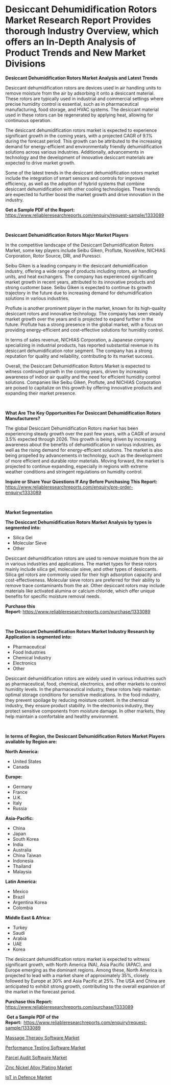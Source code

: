 <p><h1>Desiccant Dehumidification Rotors Market Research Report Provides thorough Industry Overview, which offers an In-Depth Analysis of Product Trends and New Market Divisions</h1></p><p><strong>Desiccant Dehumidification Rotors Market Analysis and Latest Trends</strong></p>
<p><p>Desiccant dehumidification rotors are devices used in air handling units to remove moisture from the air by adsorbing it onto a desiccant material. These rotors are typically used in industrial and commercial settings where precise humidity control is essential, such as in pharmaceutical manufacturing, food storage, and HVAC systems. The desiccant material used in these rotors can be regenerated by applying heat, allowing for continuous operation.</p><p>The desiccant dehumidification rotors market is expected to experience significant growth in the coming years, with a projected CAGR of 9.1% during the forecast period. This growth can be attributed to the increasing demand for energy-efficient and environmentally friendly dehumidification solutions across various industries. Additionally, advancements in technology and the development of innovative desiccant materials are expected to drive market growth.</p><p>Some of the latest trends in the desiccant dehumidification rotors market include the integration of smart sensors and controls for improved efficiency, as well as the adoption of hybrid systems that combine desiccant dehumidification with other cooling technologies. These trends are expected to further boost the market growth and drive innovation in the industry.</p></p>
<p><strong>Get a Sample PDF of the Report:&nbsp;</strong> <a href="https://www.reliableresearchreports.com/enquiry/request-sample/1333089">https://www.reliableresearchreports.com/enquiry/request-sample/1333089</a></p>
<p>&nbsp;</p>
<p><strong>Desiccant Dehumidification Rotors Major Market Players</strong></p>
<p><p>In the competitive landscape of the Desiccant Dehumidification Rotors Market, some key players include Seibu Giken, Proflute, NovelAire, NICHIAS Corporation, Rotor Source, DRI, and Puressci. </p><p>Seibu Giken is a leading company in the desiccant dehumidification industry, offering a wide range of products including rotors, air handling units, and heat exchangers. The company has experienced significant market growth in recent years, attributed to its innovative products and strong customer base. Seibu Giken is expected to continue its growth trajectory in the future due to increasing demand for dehumidification solutions in various industries.</p><p>Proflute is another prominent player in the market, known for its high-quality desiccant rotors and innovative technology. The company has seen steady market growth over the years and is projected to expand further in the future. Proflute has a strong presence in the global market, with a focus on providing energy-efficient and cost-effective solutions for humidity control.</p><p>In terms of sales revenue, NICHIAS Corporation, a Japanese company specializing in industrial products, has reported substantial revenue in its desiccant dehumidification rotor segment. The company has a strong reputation for quality and reliability, contributing to its market success.</p><p>Overall, the Desiccant Dehumidification Rotors Market is expected to witness continued growth in the coming years, driven by increasing awareness of indoor air quality and the need for efficient humidity control solutions. Companies like Seibu Giken, Proflute, and NICHIAS Corporation are poised to capitalize on this growth by offering innovative products and expanding their market presence.</p></p>
<p>&nbsp;</p>
<p><strong>What Are The Key Opportunities For Desiccant Dehumidification Rotors Manufacturers?</strong></p>
<p><p>The global Desiccant Dehumidification Rotors market has been experiencing steady growth over the past few years, with a CAGR of around 3.5% expected through 2026. This growth is being driven by increasing awareness about the benefits of dehumidification in various industries, as well as the rising demand for energy-efficient solutions. The market is also being propelled by advancements in technology, such as the development of more efficient and durable rotor materials. Moving forward, the market is projected to continue expanding, especially in regions with extreme weather conditions and stringent regulations on humidity control.</p></p>
<p><strong>Inquire or Share Your Questions If Any Before Purchasing This Report:</strong> <a href="https://www.reliableresearchreports.com/enquiry/pre-order-enquiry/1333089">https://www.reliableresearchreports.com/enquiry/pre-order-enquiry/1333089</a></p>
<p>&nbsp;</p>
<p><strong>Market Segmentation</strong></p>
<p><strong>The Desiccant Dehumidification Rotors Market Analysis by types is segmented into:</strong></p>
<p><ul><li>Silica Gel</li><li>Molecular Sieve</li><li>Other</li></ul></p>
<p><p>Desiccant dehumidification rotors are used to remove moisture from the air in various industries and applications. The market types for these rotors mainly include silica gel, molecular sieve, and other types of desiccants. Silica gel rotors are commonly used for their high adsorption capacity and cost-effectiveness. Molecular sieve rotors are preferred for their ability to remove trace contaminants from the air. Other desiccant rotors may include materials like activated alumina or calcium chloride, which offer unique benefits for specific moisture removal needs.</p></p>
<p><strong>Purchase this Report:&nbsp;</strong><a href="https://www.reliableresearchreports.com/purchase/1333089">https://www.reliableresearchreports.com/purchase/1333089</a></p>
<p>&nbsp;</p>
<p><strong>The Desiccant Dehumidification Rotors Market Industry Research by Application is segmented into:</strong></p>
<p><ul><li>Pharmaceutical</li><li>Food Industries</li><li>Chemical Industry</li><li>Electronics</li><li>Other</li></ul></p>
<p><p>Desiccant dehumidification rotors are widely used in various industries such as pharmaceutical, food, chemical, electronics, and other markets to control humidity levels. In the pharmaceutical industry, these rotors help maintain optimal storage conditions for sensitive medications. In the food industry, they prevent spoilage by reducing moisture content. In the chemical industry, they ensure product stability. In the electronics industry, they protect sensitive components from moisture damage. In other markets, they help maintain a comfortable and healthy environment.</p></p>
<p>&nbsp;</p>
<p><strong>In terms of Region, the Desiccant Dehumidification Rotors Market Players available by Region are:</strong></p>
<p>
    <p> <strong> North America: </strong>
        <ul>
            <li>United States</li>
            <li>Canada</li>
        </ul>
        </p> 
    <p> <strong> Europe: </strong>
        <ul>
            <li>Germany</li>
            <li>France</li>
            <li>U.K.</li>
            <li>Italy</li>
            <li>Russia</li>
        </ul>
        </p> 
    <p> <strong> Asia-Pacific: </strong>
        <ul>
            <li>China</li>
            <li>Japan</li>
            <li>South Korea</li>
            <li>India</li>
            <li>Australia</li>
            <li>China Taiwan</li>
            <li>Indonesia</li>
            <li>Thailand</li>
            <li>Malaysia</li>
        </ul>
        </p> 
    <p> <strong> Latin America: </strong>
        <ul>
            <li>Mexico</li>
            <li>Brazil</li>
            <li>Argentina Korea</li>
            <li>Colombia</li>
        </ul>
        </p> 
    <p> <strong> Middle East & Africa: </strong>
        <ul>
            <li>Turkey</li>
            <li>Saudi</li>
            <li>Arabia</li>
            <li>UAE</li>
            <li>Korea</li>
        </ul>
    </p>
    </p>
<p><p>The desiccant dehumidification rotors market is expected to witness significant growth, with North America (NA), Asia Pacific (APAC), and Europe emerging as the dominant regions. Among these, North America is projected to lead with a market share of approximately 35%, closely followed by Europe at 30% and Asia Pacific at 25%. The USA and China are anticipated to exhibit strong growth, contributing to the overall expansion of the market in the forecast period.</p></p>
<p><strong>Purchase this Report: </strong><a href="https://www.reliableresearchreports.com/purchase/1333089">https://www.reliableresearchreports.com/purchase/1333089</a></p>
<p>&nbsp;<strong>Get a Sample PDF of the Report:&nbsp;&nbsp;</strong><a href="https://www.reliableresearchreports.com/enquiry/request-sample/1333089">https://www.reliableresearchreports.com/enquiry/request-sample/1333089</a></p>
<p><strong></strong></p>
<p><p><a href="https://medium.com/@marlonblick/massage-therapy-software-market-analysis-its-cagr-market-segmentation-and-global-industry-71ed8e0f1926">Massage Therapy Software Market</a></p><p><a href="https://medium.com/@myrticecole/decoding-performance-testing-software-market-metrics-market-share-trends-and-growth-patterns-7a6260817c6f">Performance Testing Software Market</a></p><p><a href="https://medium.com/@myrticecole/parcel-audit-software-market-trends-and-market-analysis-forecasted-for-period-2024-2031-0e85e4a7217d">Parcel Audit Software Market</a></p><p><a href="https://medium.com/@royross51/zinc-nickel-alloy-plating-market-size-and-market-trends-complete-industry-overview-2024-to-2031-fe23e39f7051">Zinc Nickel Alloy Plating Market</a></p><p><a href="https://medium.com/@royross51/iot-in-defence-market-analysis-its-cagr-market-segmentation-and-global-industry-overview-9af65158efcb">IoT in Defence Market</a></p></p>